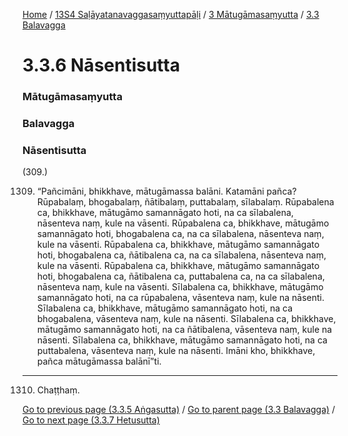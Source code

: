 
[Home](/) / [13S4 Saḷāyatanavaggasaṃyuttapāḷi](../../../13S4.md) / [3 Mātugāmasaṃyutta](../../3.md) / [3.3 Balavagga](../3.3.md)

# 3.3.6 Nāsentisutta

### Mātugāmasaṃyutta

### Balavagga

### Nāsentisutta

(309.)

1309. “Pañcimāni, bhikkhave, mātugāmassa balāni. Katamāni pañca? Rūpabalaṃ, bhogabalaṃ, ñātibalaṃ, puttabalaṃ, sīlabalaṃ. Rūpabalena ca, bhikkhave, mātugāmo samannāgato hoti, na ca sīlabalena, nāsenteva naṃ, kule na vāsenti. Rūpabalena ca, bhikkhave, mātugāmo samannāgato hoti, bhogabalena ca, na ca sīlabalena, nāsenteva naṃ, kule na vāsenti. Rūpabalena ca, bhikkhave, mātugāmo samannāgato hoti, bhogabalena ca, ñātibalena ca, na ca sīlabalena, nāsenteva naṃ, kule na vāsenti. Rūpabalena ca, bhikkhave, mātugāmo samannāgato hoti, bhogabalena ca, ñātibalena ca, puttabalena ca, na ca sīlabalena, nāsenteva naṃ, kule na vāsenti. Sīlabalena ca, bhikkhave, mātugāmo samannāgato hoti, na ca rūpabalena, vāsenteva naṃ, kule na nāsenti. Sīlabalena ca, bhikkhave, mātugāmo samannāgato hoti, na ca bhogabalena, vāsenteva naṃ, kule na nāsenti. Sīlabalena ca, bhikkhave, mātugāmo samannāgato hoti, na ca ñātibalena, vāsenteva naṃ, kule na nāsenti. Sīlabalena ca, bhikkhave, mātugāmo samannāgato hoti, na ca puttabalena, vāsenteva naṃ, kule na nāsenti. Imāni kho, bhikkhave, pañca mātugāmassa balānī”ti.

---

1310. Chaṭṭhaṃ.



[Go to previous page (3.3.5 Aṅgasutta)](3.3.5.md) / [Go to parent page (3.3 Balavagga)](../3.3.md) / [Go to next page (3.3.7 Hetusutta)](3.3.7.md)


